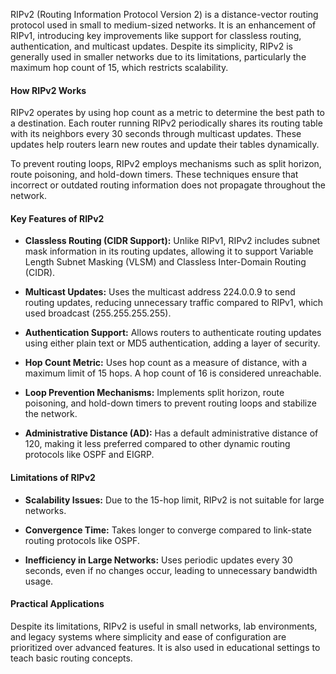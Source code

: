 RIPv2 (Routing Information Protocol Version 2) is a distance-vector routing protocol used in small to medium-sized networks. It is an enhancement of RIPv1, introducing key improvements like support for classless routing, authentication, and multicast updates. Despite its simplicity, RIPv2 is generally used in smaller networks due to its limitations, particularly the maximum hop count of 15, which restricts scalability.

#### **How RIPv2 Works**

RIPv2 operates by using hop count as a metric to determine the best path to a destination. Each router running RIPv2 periodically shares its routing table with its neighbors every 30 seconds through multicast updates. These updates help routers learn new routes and update their tables dynamically.

To prevent routing loops, RIPv2 employs mechanisms such as split horizon, route poisoning, and hold-down timers. These techniques ensure that incorrect or outdated routing information does not propagate throughout the network.

#### **Key Features of RIPv2**

- **Classless Routing (CIDR Support):** Unlike RIPv1, RIPv2 includes subnet mask information in its routing updates, allowing it to support Variable Length Subnet Masking (VLSM) and Classless Inter-Domain Routing (CIDR).

- **Multicast Updates:** Uses the multicast address 224.0.0.9 to send routing updates, reducing unnecessary traffic compared to RIPv1, which used broadcast (255.255.255.255).

- **Authentication Support:** Allows routers to authenticate routing updates using either plain text or MD5 authentication, adding a layer of security.

- **Hop Count Metric:** Uses hop count as a measure of distance, with a maximum limit of 15 hops. A hop count of 16 is considered unreachable.

- **Loop Prevention Mechanisms:** Implements split horizon, route poisoning, and hold-down timers to prevent routing loops and stabilize the network.

- **Administrative Distance (AD):** Has a default administrative distance of 120, making it less preferred compared to other dynamic routing protocols like OSPF and EIGRP.

#### **Limitations of RIPv2**

- **Scalability Issues:** Due to the 15-hop limit, RIPv2 is not suitable for large networks.

- **Convergence Time:** Takes longer to converge compared to link-state routing protocols like OSPF.

- **Inefficiency in Large Networks:** Uses periodic updates every 30 seconds, even if no changes occur, leading to unnecessary bandwidth usage.

#### **Practical Applications**

Despite its limitations, RIPv2 is useful in small networks, lab environments, and legacy systems where simplicity and ease of configuration are prioritized over advanced features. It is also used in educational settings to teach basic routing concepts.